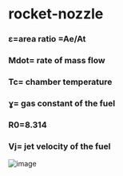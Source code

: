 # rocket-nozzle
### ɛ=area ratio =Ae/At
### Mdot= rate of mass flow
### Tc= chamber temperature
### ɣ= gas constant of the fuel
### R0=8.314
### Vj= jet velocity of the fuel
![image](https://user-images.githubusercontent.com/30906513/213741325-cea068ae-7fb5-4e31-926a-22b22c717a91.png)
